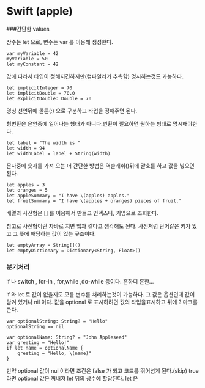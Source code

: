 # Swift (apple)

###간단한 values

상수는 let 으로, 변수는 var 를 이용해 생성한다.

```
var myVariable = 42
myVariable = 50
let myConstant = 42
```

값에 따라서 타입이 정해지긴하지만(컴파일러가 추측함) 명시하는것도 가능하다. 
```
let implicitInteger = 70
let implicitDouble = 70.0
let explicitDouble: Double = 70
```

명칭 선언뒤에 콜론(:) 으로 구분하고 타입을 정해주면 된다.

형변환은 은연중에 일어나는 형태가 아니다.변환이 필요하면 원하는 형태로 명시해야한다.


``` 
let label = "The width is "
let width = 94
let widthLabel = label + String(width)
```

문자중에 숫자를 가져 오는 더 간단한 방법은 역슬래쉬(\)뒤에 괄호를 하고 값을 넣으면된다.

```
let apples = 3
let oranges = 5
let appleSummary = "I have \(apples) apples."
let fruitSummary = "I have \(apples + oranges) pieces of fruit."
```

배열과 사전형은 [] 를 이용해서 만들고 인덱스나, 키명으로 조회한다.

참고로 사전형이란 자바로 치면 맵과 같다고 생각해도 된다. 사전처럼 단어같은 키가 있고 그 뜻에 해당하는 값이 있는 구조이다. 

```
let emptyArray = String[]()
let emptyDictionary = Dictionary<String, Float>()
```

### 분기처리

if 나 switch , for-in , for,while ,do-while 등이다. 흔하디 흔한...

if 와 let 로 값이 없을지도 모를 변수를 처리하는것이 가능하다. 
그 값은 옵션인데 값이 담겨 있거나 nil 이다. 값을 optional 로 표시하려면 값의 타입을표시하고 뒤에 ? 마크를 쓴다. 

```
var optionalString: String? = "Hello"
optionalString == nil
 
var optionalName: String? = "John Appleseed"
var greeting = "Hello!"
if let name = optionalName {
    greeting = "Hello, \(name)"
}
```

만약 optional 값이 nul 이라면 조건은 false 가 되고 코드를 뛰어넘게 된다.(skip) true 라면 optional 값은 꺼내져 let 뒤의 상수에 할당된다. 
let 은 

